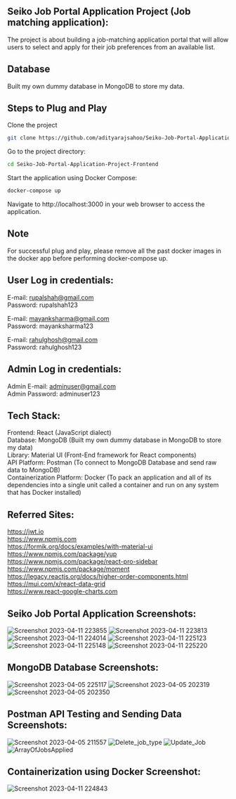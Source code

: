 ## Seiko Job Portal Application Project (Job matching application):

The project is about building a job-matching application portal that will allow users to select and apply for their job preferences from an available list.

## Database

Built my own dummy database in MongoDB to store my data.

## Steps to Plug and Play

Clone the project

```bash
git clone https://github.com/adityarajsahoo/Seiko-Job-Portal-Application-Project-Frontend.git
````

Go to the project directory:

```bash
cd Seiko-Job-Portal-Application-Project-Frontend
````

Start the application using Docker Compose:

```bash
docker-compose up
````

Navigate to http://localhost:3000 in your web browser to access the application.

## Note

For successful plug and play, please remove all the past docker images in the docker app before performing docker-compose up.

## User Log in credentials:

E-mail: rupalshah@gmail.com \
Password: rupalshah123

E-mail: mayanksharma@gmail.com \
Password: mayanksharma123

E-mail: rahulghosh@gmail.com \
Password: rahulghosh123

## Admin Log in credentials:

Admin E-mail: adminuser@gmail.com \
Admin Password: adminuser123

## Tech Stack:

Frontend: React (JavaScript dialect) \
Database: MongoDB (Built my own dummy database in MongoDB to store my data) \
Library: Material UI (Front-End framework for React components) \
API Platform: Postman (To connect to MongoDB Database and send raw data to MongoDB) \
Containerization Platform: Docker (To pack an application and all of its dependencies into a single unit called a container and run on any system that has Docker installed)

## Referred Sites:

https://jwt.io \
https://www.npmjs.com \
https://formik.org/docs/examples/with-material-ui \
https://www.npmjs.com/package/yup \
https://www.npmjs.com/package/react-pro-sidebar \
https://www.npmjs.com/package/moment \
https://legacy.reactjs.org/docs/higher-order-components.html \
https://mui.com/x/react-data-grid \
https://www.react-google-charts.com

## Seiko Job Portal Application Screenshots:

![Screenshot 2023-04-11 223855](https://user-images.githubusercontent.com/66211350/231254947-59e4fae5-a098-412b-924a-59296958fe1d.png)
![Screenshot 2023-04-11 223813](https://user-images.githubusercontent.com/66211350/231254991-4d78bd95-fdcd-416c-ad63-670992ad627e.png)
![Screenshot 2023-04-11 224014](https://user-images.githubusercontent.com/66211350/231255061-5eb14bbe-dfab-4314-af6b-a02219ed13da.png)
![Screenshot 2023-04-11 225123](https://user-images.githubusercontent.com/66211350/231255114-29ff2ae1-a733-4522-acfa-0792bf3f1468.png)
![Screenshot 2023-04-11 225148](https://user-images.githubusercontent.com/66211350/231255169-6f176c4b-36e4-4e4d-ba58-d23d0c6f43f8.png)
![Screenshot 2023-04-11 225220](https://user-images.githubusercontent.com/66211350/231255221-7f851bf7-1f2c-4b8a-91be-310ba49d8e9b.png)

## MongoDB Database Screenshots:

![Screenshot 2023-04-05 225117](https://user-images.githubusercontent.com/66211350/230163425-90e9d95b-9978-4b0d-9d87-fab27347e0a9.png)
![Screenshot 2023-04-05 202319](https://user-images.githubusercontent.com/66211350/230119899-a7036bf1-8235-40dc-a8c6-ec67a2573cc6.png)
![Screenshot 2023-04-05 202350](https://user-images.githubusercontent.com/66211350/230119957-14a5f5c3-93f1-42dc-b816-7e36f6f3ce54.png)

## Postman API Testing and Sending Data Screenshots:

![Screenshot 2023-04-05 211557](https://user-images.githubusercontent.com/66211350/230164059-8b4f6b2f-0de5-4e26-93f9-1c739c11c6f1.png)
![Delete_job_type](https://user-images.githubusercontent.com/66211350/230164331-4913989a-d348-46aa-8529-4346ab36af5e.png)
![Update_Job](https://user-images.githubusercontent.com/66211350/230164433-884e64eb-d7ce-4840-a079-fc3812ff74fd.png)
![ArrayOfJobsApplied](https://user-images.githubusercontent.com/66211350/230164675-0620779e-e88c-4c76-941e-eb6e2e8ade56.png)

## Containerization using Docker Screenshot:

![Screenshot 2023-04-11 224843](https://user-images.githubusercontent.com/66211350/231255441-6aa10d3a-4cec-46aa-b604-fab7781162cb.png)
